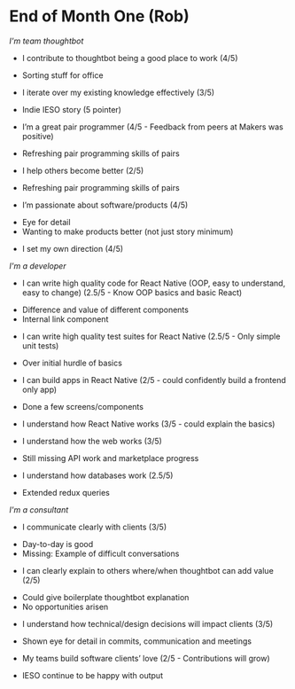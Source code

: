 # End of Month One (Rob)

*I'm team thoughtbot*
* I contribute to thoughtbot being a good place to work (4/5)
- Sorting stuff for office

* I iterate over my existing knowledge effectively (3/5)
- Indie IESO story (5 pointer)

* I’m a great pair programmer (4/5 - Feedback from peers at Makers was positive)
- Refreshing pair programming skills of pairs

* I help others become better (2/5)
- Refreshing pair programming skills of pairs

* I’m passionate about software/products (4/5)
- Eye for detail
- Wanting to make products better (not just story minimum)

* I set my own direction (4/5)

*I'm a developer*
* I can write high quality code for React Native (OOP, easy to understand, easy to change) (2.5/5 - Know OOP basics and basic React)
- Difference and value of different components
- Internal link component

* I can write high quality test suites for React Native (2.5/5 - Only simple unit tests)
- Over initial hurdle of basics

* I can build apps in React Native (2/5 - could confidently build a frontend only app)
- Done a few screens/components

* I understand how React Native works (3/5 - could explain the basics)

* I understand how the web works (3/5)
- Still missing API work and marketplace progress

* I understand how databases work (2.5/5)
- Extended redux queries 

*I'm a consultant*
* I communicate clearly with clients (3/5)
- Day-to-day is good
- Missing: Example of difficult conversations

* I can clearly explain to others where/when thoughtbot can add value (2/5)
- Could give boilerplate thoughtbot explanation 
- No opportunities arisen 

* I understand how technical/design decisions will impact clients (3/5)
- Shown eye for detail in commits, communication and meetings

* My teams build software clients’ love (2/5 - Contributions will grow)
- IESO continue to be happy with output
